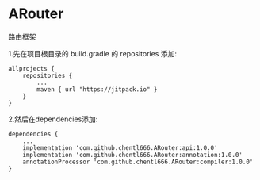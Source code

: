 # ARouter
路由框架


1.先在项目根目录的 build.gradle 的 repositories 添加:
```
allprojects {
    repositories {
        ...
        maven { url "https://jitpack.io" }
    }
}
```

2.然后在dependencies添加:
```
dependencies {
	...
	implementation 'com.github.chentl666.ARouter:api:1.0.0'
	implementation 'com.github.chentl666.ARouter:annotation:1.0.0'
	annotationProcessor 'com.github.chentl666.ARouter:compiler:1.0.0'
}
```
